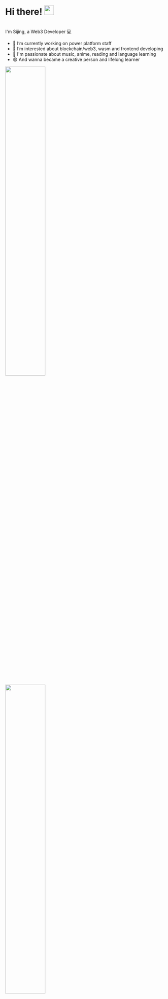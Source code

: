 # Hi there! <img src="https://user-images.githubusercontent.com/42378118/110234147-e3259600-7f4e-11eb-95be-0c4047144dea.gif" width="30"><br>
<br> I'm Sijing, a Web3 Developer :computer:<br>

- 🔭 I’m currently working on power platform staff
- 🌱 I’m interested about blockchain/web3, wasm and frontend developing
- 💬 I'm passionate about music, anime, reading and language learning
- 😄 And wanna became a creative person and lifelong learner

<p>
  <img height="50%" width="auto" src ="https://github-readme-stats.vercel.app/api?username=bbcfive&show_icons=true&count_private=true&theme=darcula&hide_border=true&hide=issues,contribs&bg_color=00000000">
  <img height="50%" width="auto" src ="https://github-readme-stats.vercel.app/api/top-langs/?username=bbcfive&layout=compact&hide_border=true&theme=darcula&bg_color=00000000&langs_count=6&hide=jupyter%20notebook,tex,css,php">
  <br>
</p>


